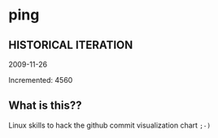 # ping

## HISTORICAL ITERATION
2009-11-26

Incremented: 4560

## What is this?? 
Linux skills to hack the github commit visualization chart `;-)`
